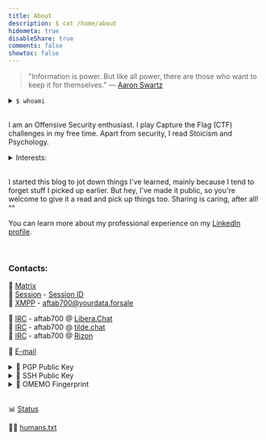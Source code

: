 ```yaml
---
title: About
description: $ cat /home/about
hidemeta: true
disableShare: true
comments: false
showtoc: false
---
```


> "Information is power. But like all power, there are those who want to keep it for themselves."
> — [Aaron Swartz](https://en.wikipedia.org/wiki/Aaron_Swartz "Aaron Swartz @ Wikipedia")

<details>
<summary> <code>$ whoami</code> </summary>
Hi, My name is Aftab Sama! 👋
</details><br>

I am an Offensive Security enthusiast. I play Capture the Flag (CTF) challenges in my free time. Apart from security, I read Stoicism and Psychology.

<details>
<summary>Interests:</summary>

> `Cyber security`, `GNU/Linux`, `*nix based systems`, `open source`,
> `FOSS`, `privacy`, `OPSEC`, `DFIR`, `OSINT`, `CTF`, `threat intelligence`,
> `reverse engineering`, `malware`, `cryptography`, `hardware hacking`,
> `physical security`, `lockpicking sport`, `cloud computing`, `operating systems`, `biohacking`, `IoT`, `blockchain`, `audiophile`, `AI`, `ML`, `DL`,
> `LLM`, `Anime`, `ham radio`, `science`, `psychology`, `philosophy`, `minimalism`,
> `permacomputing`, etc.

</details>
<br>

I started this blog to jot down things I've learned, mainly because I tend to forget stuff I picked up earlier. But hey, I've made it public, so you're welcome to give it a read and pick up things too. Sharing is caring, after all! ^^

You can learn more about my professional experience on my [LinkedIn profile](https://www.linkedin.com/in/aftab-sama/).

<br>

### Contacts:

💬 [Matrix](https://matrix.to/#/@aftab700:matrix.org "@aftab700:matrix.org") <br>
💬 [Session](https://getsession.org/) - [Session ID](/session.txt "Session ID: 05f16f9b407d69d5be0d2268129e40eccf4ae2440ddbaa74e208740f7a5e299339")<br>
💬 [XMPP](https://en.wikipedia.org/wiki/XMPP "XMPP @ Wikipedia") - [aftab700@yourdata.forsale](xmpp:aftab700@yourdata.forsale)<br>

📡 [IRC](https://en.wikipedia.org/wiki/Internet_Relay_Chat "IRC @ Wikipedia") - aftab700 @ [Libera.Chat](https://libera.chat/)<br>
📡 [IRC](https://en.wikipedia.org/wiki/Internet_Relay_Chat "IRC @ Wikipedia") - aftab700 @ [tilde.chat](https://tilde.chat/)<br>
📡 [IRC](https://en.wikipedia.org/wiki/Internet_Relay_Chat "IRC @ Wikipedia") - aftab700 @ [Rizon](https://www.rizon.net/)<br>

📧 [E-mail](mailto:hi@aftabsama.com)

<details>
<summary> 🔑 PGP Public Key </summary>

```shell
curl -sL https://aftabsama.com/pgp | gpg --import

# Fingerprint: [0BE8B166C93FA382] • 52DD C5E6 F700 2761 BD9D  BFD6 0BE8 B166 C93F A382
```

[pgp.txt](/pgp.txt)

</details>

<details>
<summary> 🔑 SSH Public Key </summary>

```shell
# Fingerprint: SHA256:41MeUrUNG63NyJ3du9v111UkYMUTv8eRGiXDntncHxw
```

[ssh.txt](/ssh.txt)

</details>

<details>
<summary> 🔑 OMEMO Fingerprint </summary>

```
18E6230C E3BC3162 4CE2BFA7 CA2CBF24
8DBA1BAB C09487B8 D0265D98 798B8961
```

</details>

<!-- <details>
<summary> 🔑 OTR Fingerprint </summary>

```
147B3144 705DADC6 E30F10D4 58EE07ED C9BFE1A6
```

</details> -->

<br>

<!-- ### Misc:

<details>
<summary>🎵 Now listening</summary>
<p>
<img src="https://api.spotify.hiiruki.dev/api?scan=true&theme=dark" align="center" alt="Current Spotify Song">
</p>
<br>

[Full Visualizer](https://spotify.hiiruki.dev/ "Spotify Visualizer")
</details>
<br>

<details>
<summary>👨‍💻 Doing something</summary>
<p>
  <img src="https://lanyard-profile-readme.vercel.app/api/529270835341426708?hideTimestamp=false&hideDiscrim=true&idleMessage=Just%20chillin'%20at%20the%20moment..." align="center" alt="Discord Presence">
</p>
</details>
<br> -->

<!-- <details>
<summary>🛜 Wi-Fi Pwned</summary>
<p>
  <img src="https://wigle.net/bi/hPCdvaBdwb9g+_8pGX6b8A.png" align="center" alt="Discord Presence">
</p>
</details>
<br> -->

📊 [Status](https://status.aftabsama.com/ "Aftab's Status Page")<br>

🧑‍💼 [humans.txt](/humans.txt)
